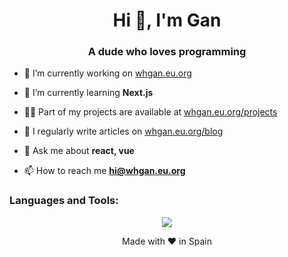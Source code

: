 <h1 align="center">Hi 👋, I'm Gan</h1>
<h3 align="center">A dude who loves programming</h3>

- 🔭 I’m currently working on [whgan.eu.org](https://whgan.eu.org)

- 🌱 I’m currently learning **Next.js**

- 👨‍💻 Part of my projects are available at [whgan.eu.org/projects](https://whgan.eu.org/projects)

- 📝 I regularly write articles on [whgan.eu.org/blog](https://whgan.eu.org/blog)

- 💬 Ask me about **react, vue**

- 📫 How to reach me **hi@whgan.eu.org**

<h3>Languages and Tools:</h3>

<p align="center">
<img src="https://skillicons.dev/icons?i=html,css,js,ts,nextjs,react,git,jenkins,nodejs,django,docker,express,flask,postgres,postman,py,tailwind,vscode,visualstudio,vercel,vite,supabase,styledcomponents,sass,prisma,powershell,planetscale,mysql,md,firebase,express,emotion,cloudflare,notion,pinia,pnpm,redux,vue"/>
</p>

<p align="center">Made with ❤️ in Spain</p>
